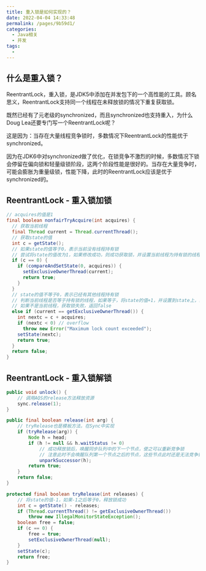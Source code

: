 ```yaml
---
title: 重入锁是如何实现的？
date: 2022-04-04 14:33:48
permalink: /pages/9b59d1/
categories:
  - Java相关
  - 并发
tags:
  - 
---
```

## 什么是重入锁？
ReentrantLock，重入锁，是JDK5中添加在并发包下的一个高性能的工具。顾名思义，ReentrantLock支持同一个线程在未释放锁的情况下重复获取锁。

既然已经有了元老级的synchronized，而且synchronized也支持重入，为什么Doug Lea还要专门写一个ReentrantLock呢？

这是因为：当存在大量线程竞争锁时，多数情况下ReentrantLock的性能优于synchronized。

因为在JDK6中对synchronized做了优化，在锁竞争不激烈的时候，多数情况下锁会停留在偏向锁和轻量级锁阶段，这两个阶段性能是很好的。当存在大量竞争时，可能会膨胀为重量级锁，性能下降，此时的ReentrantLock应该是优于synchronized的。

## ReentrantLock - 重入锁加锁
```java
// acquires的值是1
final boolean nonfairTryAcquire(int acquires) {
  // 获取当前线程
  final Thread current = Thread.currentThread();
  // 获取state的值
  int c = getState();
  // 如果state的值等于0，表示当前没有线程持有锁
  // 尝试将state的值改为1，如果修改成功，则成功获取锁，并设置当前线程为持有锁的线程，返回true
  if (c == 0) {
    if (compareAndSetState(0, acquires)) {
      setExclusiveOwnerThread(current);
      return true;
    }
  }
  // state的值不等于0，表示已经有其他线程持有锁
  // 判断当前线程是否等于持有锁的线程，如果等于，将state的值+1，并设置到state上，获取锁成功，返回true
  // 如果不是当前线程，获取锁失败，返回false
  else if (current == getExclusiveOwnerThread()) {
    int nextc = c + acquires;
    if (nextc < 0) // overflow
      throw new Error("Maximum lock count exceeded");
    setState(nextc);
    return true;
  }
  return false;
}

```


## ReentrantLock - 重入锁解锁
```java
public void unlock() {
    // 调用AQS的release方法释放资源
    sync.release(1);
}
```

```java
public final boolean release(int arg) {
    // tryRelease也是模板方法，在Sync中实现
    if (tryRelease(arg)) {
        Node h = head;
        if (h != null && h.waitStatus != 0)
            // 成功释放锁后，唤醒同步队列中的下一个节点，使之可以重新竞争锁
            // 注意此时不会唤醒队列第一个节点之后的节点，这些节点此时还是无法竞争锁
            unparkSuccessor(h);
        return true;
    }
    return false;
}
```


```java
protected final boolean tryRelease(int releases) {
    // 将state的值-1，如果-1之后等于0，释放锁成功
    int c = getState() - releases;
    if (Thread.currentThread() != getExclusiveOwnerThread())
        throw new IllegalMonitorStateException();
    boolean free = false;
    if (c == 0) {
        free = true;
        setExclusiveOwnerThread(null);
    }
    setState(c);
    return free;
}
```